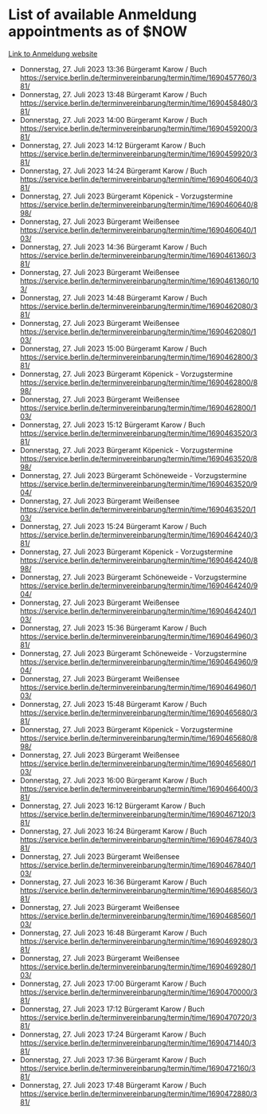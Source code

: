 # List of available Anmeldung appointments as of $NOW
[Link to Anmeldung website](https://service.berlin.de/terminvereinbarung/termin/tag.php?termin=1&anliegen[]=120686&dienstleisterlist=122210,122217,327316,122219,327312,122227,327314,122231,327346,122243,327348,122254,122252,329742,122260,329745,122262,329748,122271,327278,122273,327274,122277,327276,330436,122280,327294,122282,327290,122284,327292,122291,327270,122285,327266,122286,327264,122296,327268,150230,329760,122297,327286,122294,327284,122312,329763,122314,329775,122304,327330,122311,327334,122309,327332,317869,122281,327352,122279,329772,122283,122276,327324,122274,327326,122267,329766,122246,327318,122251,327320,122257,327322,122208,327298,122226,327300&herkunft=http%3A%2F%2Fservice.berlin.de%2Fdienstleistung%2F120686%2F)
- Donnerstag, 27. Juli 2023 13:36 Bürgeramt Karow / Buch https://service.berlin.de/terminvereinbarung/termin/time/1690457760/381/
- Donnerstag, 27. Juli 2023 13:48 Bürgeramt Karow / Buch https://service.berlin.de/terminvereinbarung/termin/time/1690458480/381/
- Donnerstag, 27. Juli 2023 14:00 Bürgeramt Karow / Buch https://service.berlin.de/terminvereinbarung/termin/time/1690459200/381/
- Donnerstag, 27. Juli 2023 14:12 Bürgeramt Karow / Buch https://service.berlin.de/terminvereinbarung/termin/time/1690459920/381/
- Donnerstag, 27. Juli 2023 14:24 Bürgeramt Karow / Buch https://service.berlin.de/terminvereinbarung/termin/time/1690460640/381/
- Donnerstag, 27. Juli 2023  Bürgeramt Köpenick - Vorzugstermine https://service.berlin.de/terminvereinbarung/termin/time/1690460640/898/
- Donnerstag, 27. Juli 2023  Bürgeramt Weißensee https://service.berlin.de/terminvereinbarung/termin/time/1690460640/103/
- Donnerstag, 27. Juli 2023 14:36 Bürgeramt Karow / Buch https://service.berlin.de/terminvereinbarung/termin/time/1690461360/381/
- Donnerstag, 27. Juli 2023  Bürgeramt Weißensee https://service.berlin.de/terminvereinbarung/termin/time/1690461360/103/
- Donnerstag, 27. Juli 2023 14:48 Bürgeramt Karow / Buch https://service.berlin.de/terminvereinbarung/termin/time/1690462080/381/
- Donnerstag, 27. Juli 2023  Bürgeramt Weißensee https://service.berlin.de/terminvereinbarung/termin/time/1690462080/103/
- Donnerstag, 27. Juli 2023 15:00 Bürgeramt Karow / Buch https://service.berlin.de/terminvereinbarung/termin/time/1690462800/381/
- Donnerstag, 27. Juli 2023  Bürgeramt Köpenick - Vorzugstermine https://service.berlin.de/terminvereinbarung/termin/time/1690462800/898/
- Donnerstag, 27. Juli 2023  Bürgeramt Weißensee https://service.berlin.de/terminvereinbarung/termin/time/1690462800/103/
- Donnerstag, 27. Juli 2023 15:12 Bürgeramt Karow / Buch https://service.berlin.de/terminvereinbarung/termin/time/1690463520/381/
- Donnerstag, 27. Juli 2023  Bürgeramt Köpenick - Vorzugstermine https://service.berlin.de/terminvereinbarung/termin/time/1690463520/898/
- Donnerstag, 27. Juli 2023  Bürgeramt Schöneweide - Vorzugstermine https://service.berlin.de/terminvereinbarung/termin/time/1690463520/904/
- Donnerstag, 27. Juli 2023  Bürgeramt Weißensee https://service.berlin.de/terminvereinbarung/termin/time/1690463520/103/
- Donnerstag, 27. Juli 2023 15:24 Bürgeramt Karow / Buch https://service.berlin.de/terminvereinbarung/termin/time/1690464240/381/
- Donnerstag, 27. Juli 2023  Bürgeramt Köpenick - Vorzugstermine https://service.berlin.de/terminvereinbarung/termin/time/1690464240/898/
- Donnerstag, 27. Juli 2023  Bürgeramt Schöneweide - Vorzugstermine https://service.berlin.de/terminvereinbarung/termin/time/1690464240/904/
- Donnerstag, 27. Juli 2023  Bürgeramt Weißensee https://service.berlin.de/terminvereinbarung/termin/time/1690464240/103/
- Donnerstag, 27. Juli 2023 15:36 Bürgeramt Karow / Buch https://service.berlin.de/terminvereinbarung/termin/time/1690464960/381/
- Donnerstag, 27. Juli 2023  Bürgeramt Schöneweide - Vorzugstermine https://service.berlin.de/terminvereinbarung/termin/time/1690464960/904/
- Donnerstag, 27. Juli 2023  Bürgeramt Weißensee https://service.berlin.de/terminvereinbarung/termin/time/1690464960/103/
- Donnerstag, 27. Juli 2023 15:48 Bürgeramt Karow / Buch https://service.berlin.de/terminvereinbarung/termin/time/1690465680/381/
- Donnerstag, 27. Juli 2023  Bürgeramt Köpenick - Vorzugstermine https://service.berlin.de/terminvereinbarung/termin/time/1690465680/898/
- Donnerstag, 27. Juli 2023  Bürgeramt Weißensee https://service.berlin.de/terminvereinbarung/termin/time/1690465680/103/
- Donnerstag, 27. Juli 2023 16:00 Bürgeramt Karow / Buch https://service.berlin.de/terminvereinbarung/termin/time/1690466400/381/
- Donnerstag, 27. Juli 2023 16:12 Bürgeramt Karow / Buch https://service.berlin.de/terminvereinbarung/termin/time/1690467120/381/
- Donnerstag, 27. Juli 2023 16:24 Bürgeramt Karow / Buch https://service.berlin.de/terminvereinbarung/termin/time/1690467840/381/
- Donnerstag, 27. Juli 2023  Bürgeramt Weißensee https://service.berlin.de/terminvereinbarung/termin/time/1690467840/103/
- Donnerstag, 27. Juli 2023 16:36 Bürgeramt Karow / Buch https://service.berlin.de/terminvereinbarung/termin/time/1690468560/381/
- Donnerstag, 27. Juli 2023  Bürgeramt Weißensee https://service.berlin.de/terminvereinbarung/termin/time/1690468560/103/
- Donnerstag, 27. Juli 2023 16:48 Bürgeramt Karow / Buch https://service.berlin.de/terminvereinbarung/termin/time/1690469280/381/
- Donnerstag, 27. Juli 2023  Bürgeramt Weißensee https://service.berlin.de/terminvereinbarung/termin/time/1690469280/103/
- Donnerstag, 27. Juli 2023 17:00 Bürgeramt Karow / Buch https://service.berlin.de/terminvereinbarung/termin/time/1690470000/381/
- Donnerstag, 27. Juli 2023 17:12 Bürgeramt Karow / Buch https://service.berlin.de/terminvereinbarung/termin/time/1690470720/381/
- Donnerstag, 27. Juli 2023 17:24 Bürgeramt Karow / Buch https://service.berlin.de/terminvereinbarung/termin/time/1690471440/381/
- Donnerstag, 27. Juli 2023 17:36 Bürgeramt Karow / Buch https://service.berlin.de/terminvereinbarung/termin/time/1690472160/381/
- Donnerstag, 27. Juli 2023 17:48 Bürgeramt Karow / Buch https://service.berlin.de/terminvereinbarung/termin/time/1690472880/381/
